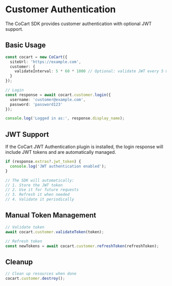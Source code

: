 # Customer Authentication

The CoCart SDK provides customer authentication with optional JWT support.

## Basic Usage

```typescript
const cocart = new CoCart({
  siteUrl: 'https://example.com',
  customer: {
    validateInterval: 5 * 60 * 1000 // Optional: validate JWT every 5 minutes
  }
});

// Login
const response = await cocart.customer.login({
  username: 'customer@example.com',
  password: 'password123'
});

console.log('Logged in as:', response.display_name);
```

## JWT Support

If the CoCart JWT Authentication plugin is installed, the login response will include JWT tokens and are automatically managed.

```typescript
if (response.extras?.jwt_token) {
  console.log('JWT authentication enabled');
}

// The SDK will automatically:
// 1. Store the JWT token
// 2. Use it for future requests
// 3. Refresh it when needed
// 4. Validate it periodically
```

## Manual Token Management

```typescript
// Validate token
await cocart.customer.validateToken(token);

// Refresh token
const newTokens = await cocart.customer.refreshToken(refreshToken);
```

## Cleanup

```typescript
// Clean up resources when done
cocart.customer.destroy();
```
